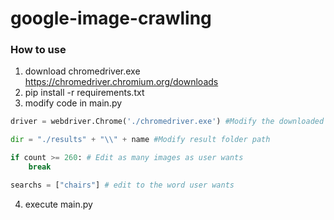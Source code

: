 # google-image-crawling

### How to use 
1. download chromedriver.exe  
   https://chromedriver.chromium.org/downloads 
2. pip install -r requirements.txt
3. modify code in main.py
```python
driver = webdriver.Chrome('./chromedriver.exe') #Modify the downloaded chromedriver path

dir = "./results" + "\\" + name #Modify result folder path

if count >= 260: # Edit as many images as user wants
    break

searchs = ["chairs"] # edit to the word user wants
```
4. execute main.py